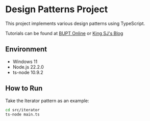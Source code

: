 # Design Patterns Project

This project implements various design patterns using TypeScript.

Tutorials can be found at [BUPT Online](https://bupt.online) or [King SJ's Blog](https://king-sj.github.io)

## Environment
+ Windows 11
+ Node.js 22.2.0
+ ts-node 10.9.2

## How to Run
Take the Iterator pattern as an example:
```sh
cd src/iterator
ts-node main.ts
```